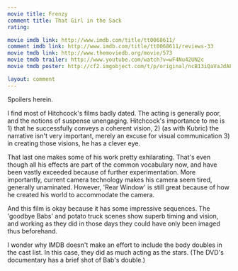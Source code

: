 ```yaml
---
movie title: Frenzy
comment title: That Girl in the Sack
rating: 

movie imdb link: http://www.imdb.com/title/tt0068611/
comment imdb link: http://www.imdb.com/title/tt0068611/reviews-33
movie tmdb link: http://www.themoviedb.org/movie/573
movie tmdb trailer: http://www.youtube.com/watch?v=wF4Nu42UN2c
movie tmdb poster: http://cf2.imgobject.com/t/p/original/ncB13iQaVaJdAE5tAjsbkQ0VPdR.jpg

layout: comment
---
```


Spoilers herein.

I find most of Hitchcock's films badly dated. The acting is generally poor, and the notions of suspense unengaging. Hitchcock's importance to me is 1) that he successfully conveys a coherent vision, 2) (as with Kubric) the narrative isn't very important, merely an excuse for visual communication 3) in creating those visions, he has a clever eye.

That last one makes some of his work pretty exhilarating. That's even though all his effects are part of the common vocabulary now, and have been vastly exceeded because of further experimentation. More importantly, current camera technology makes his camera seem tired, generally unaminated. However, 'Rear Window' is still great because of how he created his world to accommodate the camera.

And this film is okay because it has some impressive sequences. The 'goodbye Babs' and potato truck scenes show superb timing and vision, and working as they did in those days they could have only been imaged thus beforehand.

I wonder why IMDB doesn't make an effort to include the body doubles in the cast list. In this case, they did as much acting as the stars. (The DVD's documentary has a brief shot of Bab's double.)